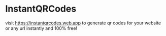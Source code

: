 # InstantQRCodes
visit https://instantqrcodes.web.app to generate qr codes for your website or any url instantly and 100% free!
